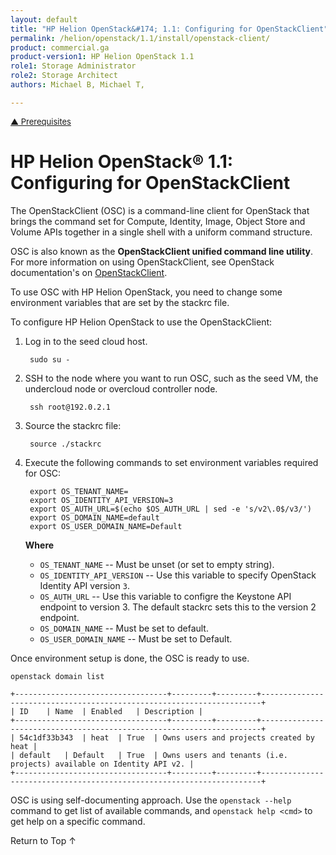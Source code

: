 ```yaml
---
layout: default
title: "HP Helion OpenStack&#174; 1.1: Configuring for OpenStackClient"
permalink: /helion/openstack/1.1/install/openstack-client/
product: commercial.ga
product-version1: HP Helion OpenStack 1.1
role1: Storage Administrator
role2: Storage Architect
authors: Michael B, Michael T,

---
```

<!--UNDER REVISION-->


<script>

function PageRefresh {
onLoad="window.refresh"
}

PageRefresh();

</script>


<p style="font-size: small;"> <a href="/helion/openstack/1.1/install/prereqs/#ldap">&#9650; Prerequisites</a> </p> 


# HP Helion OpenStack&#174; 1.1: Configuring for OpenStackClient

The OpenStackClient (OSC) is a command-line client for OpenStack that brings the command set for Compute, Identity, Image, Object Store and Volume APIs together in a single shell with a uniform command structure.

OSC is also known as the **OpenStackClient unified command line utility**. For more information on using OpenStackClient, see OpenStack documentation's on [OpenStackClient](http://docs.openstack.org/developer/python-openstackclient/).

To use OSC with HP Helion OpenStack, you need to change some environment variables that are set by the stackrc file. 

To configure HP Helion OpenStack to use the OpenStackClient:

1. Log in to the seed cloud host.

		sudo su -

2. SSH to the node where you want to run OSC, such as the seed VM, the undercloud node or overcloud controller node.

		ssh root@192.0.2.1 

3. Source the stackrc file:

		source ./stackrc

3. Execute the following commands to set environment variables required for OSC:

		export OS_TENANT_NAME=
		export OS_IDENTITY_API_VERSION=3
		export OS_AUTH_URL=$(echo $OS_AUTH_URL | sed -e 's/v2\.0$/v3/')
		export OS_DOMAIN_NAME=default
		export OS_USER_DOMAIN_NAME=Default

	**Where**

	* `OS_TENANT_NAME` -- Must be unset (or set to empty string).
	* `OS_IDENTITY_API_VERSION` -- Use this variable to specify OpenStack Identity API version `3`.
	* `OS_AUTH_URL` -- Use this variable to configre the Keystone API endpoint to version 3. The default stackrc sets this to the version 2 endpoint.
	* `OS_DOMAIN_NAME` -- Must be set to default. 
	* `OS_USER_DOMAIN_NAME` -- Must be set to Default.

Once environment setup is done, the OSC is ready to use.

	openstack domain list

	+----------------------------------+---------+---------+----------------------------------------------------------------------+
	| ID	| Name	| Enabled	| Description |
	+----------------------------------+---------+---------+----------------------------------------------------------------------+
	| 54c1df33b343 	| heat	| True	| Owns users and projects created by heat |
	| default	| Default	| True	| Owns users and tenants (i.e. projects) available on Identity API v2. |
	+----------------------------------+---------+---------+----------------------------------------------------------------------+

OSC is using self-documenting approach. Use the `openstack --help` command to get list of available commands, and `openstack help <cmd>` to get help on a specific command.

<a href="#top" style="padding:14px 0px 14px 0px; text-decoration: none;"> Return to Top &#8593;</a>
